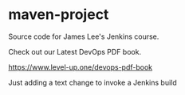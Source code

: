 # maven-project
Source code for James Lee's Jenkins course.

Check out our Latest DevOps PDF book.

https://www.level-up.one/devops-pdf-book

Just adding a text change to invoke a Jenkins build
